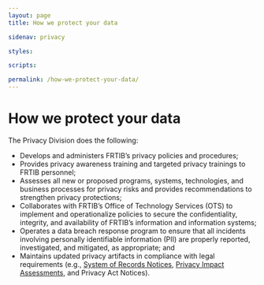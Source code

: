 ```yaml
---
layout: page
title: How we protect your data

sidenav: privacy

styles:

scripts:

permalink: /how-we-protect-your-data/
---
```

# How we protect your data

The Privacy Division does the following:

- Develops and administers FRTIB’s privacy policies and procedures;
- Provides privacy awareness training and targeted privacy trainings to FRTIB personnel;
- Assesses all new or proposed programs, systems, technologies, and business processes for privacy risks and provides recommendations to strengthen privacy protections;
- Collaborates with FRTIB’s Office of Technology Services (OTS) to implement and operationalize policies to secure the confidentiality, integrity, and availability of FRTIB’s information and information systems;
- Operates a data breach response program to ensure that all incidents involving personally identifiable information (PII) are properly reported, investigated, and mitigated, as appropriate; and
- Maintains updated privacy artifacts in compliance with legal requirements (e.g., [System of Records Notices](/how-we-protect-your-data/system-of-records-notices/), [Privacy Impact Assessments](/how-we-protect-your-data/privacy-impact-assessments/), and Privacy Act Notices).


<!-- CONTENT END -->
